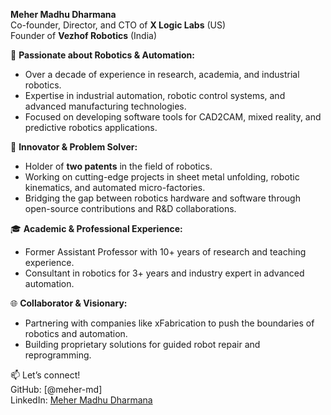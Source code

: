 **Meher Madhu Dharmana**  
Co-founder, Director, and CTO of **X Logic Labs** (US)  
Founder of **Vezhof Robotics** (India)  

🚀 **Passionate about Robotics & Automation:**  
- Over a decade of experience in research, academia, and industrial robotics.  
- Expertise in industrial automation, robotic control systems, and advanced manufacturing technologies.  
- Focused on developing software tools for CAD2CAM, mixed reality, and predictive robotics applications.  

🔬 **Innovator & Problem Solver:**  
- Holder of **two patents** in the field of robotics.  
- Working on cutting-edge projects in sheet metal unfolding, robotic kinematics, and automated micro-factories.  
- Bridging the gap between robotics hardware and software through open-source contributions and R&D collaborations.  

🎓 **Academic & Professional Experience:**  
- Former Assistant Professor with 10+ years of research and teaching experience.  
- Consultant in robotics for 3+ years and industry expert in advanced automation.  

🌐 **Collaborator & Visionary:**  
- Partnering with companies like xFabrication to push the boundaries of robotics and automation.  
- Building proprietary solutions for guided robot repair and reprogramming.  

📫 Let’s connect!  
GitHub: [@meher-md]  
LinkedIn: [Meher Madhu Dharmana](https://www.linkedin.com/in/meher-madhu-dharmana/)
